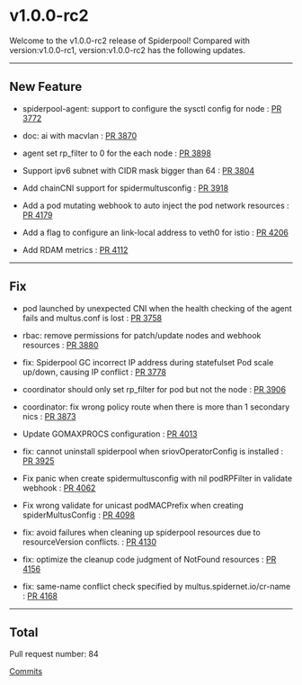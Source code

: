 
# v1.0.0-rc2
Welcome to the v1.0.0-rc2 release of Spiderpool!
Compared with version:v1.0.0-rc1, version:v1.0.0-rc2 has the following updates.

***

## New Feature

* spiderpool-agent: support to configure the sysctl config for node : [PR 3772](https://github.com/spidernet-io/spiderpool/pull/3772)

* doc: ai with macvlan : [PR 3870](https://github.com/spidernet-io/spiderpool/pull/3870)

* agent set rp_filter to 0 for the each node : [PR 3898](https://github.com/spidernet-io/spiderpool/pull/3898)

* Support ipv6 subnet with CIDR mask bigger than 64 : [PR 3804](https://github.com/spidernet-io/spiderpool/pull/3804)

* Add chainCNI support for spidermultusconfig : [PR 3918](https://github.com/spidernet-io/spiderpool/pull/3918)

* Add a pod mutating webhook to auto inject the pod network resources : [PR 4179](https://github.com/spidernet-io/spiderpool/pull/4179)

* Add a flag to configure an link-local address to veth0 for istio : [PR 4206](https://github.com/spidernet-io/spiderpool/pull/4206)

* Add RDAM metrics : [PR 4112](https://github.com/spidernet-io/spiderpool/pull/4112)



***

## Fix

* pod launched by unexpected CNI when the health checking of the agent fails and multus.conf is lost : [PR 3758](https://github.com/spidernet-io/spiderpool/pull/3758)

* rbac: remove permissions for patch/update nodes and webhook resources : [PR 3880](https://github.com/spidernet-io/spiderpool/pull/3880)

* fix: Spiderpool GC incorrect IP address during statefulset Pod scale up/down, causing IP conflict : [PR 3778](https://github.com/spidernet-io/spiderpool/pull/3778)

* coordinator should only set rp_filter for pod but not the node : [PR 3906](https://github.com/spidernet-io/spiderpool/pull/3906)

* coordinator: fix wrong policy route when there is more than 1 secondary nics : [PR 3873](https://github.com/spidernet-io/spiderpool/pull/3873)

* Update GOMAXPROCS configuration : [PR 4013](https://github.com/spidernet-io/spiderpool/pull/4013)

* fix: cannot uninstall spiderpool when sriovOperatorConfig is installed : [PR 3925](https://github.com/spidernet-io/spiderpool/pull/3925)

* Fix panic when create spidermultusconfig with nil podRPFilter in validate webhook : [PR 4062](https://github.com/spidernet-io/spiderpool/pull/4062)

* Fix wrong validate for unicast podMACPrefix when creating spiderMultusConfig : [PR 4098](https://github.com/spidernet-io/spiderpool/pull/4098)

* fix: avoid failures when cleaning up spiderpool resources due to resourceVersion conflicts. : [PR 4130](https://github.com/spidernet-io/spiderpool/pull/4130)

* fix: optimize the cleanup code judgment of NotFound resources : [PR 4156](https://github.com/spidernet-io/spiderpool/pull/4156)

* fix: same-name conflict check specified by multus.spidernet.io/cr-name : [PR 4168](https://github.com/spidernet-io/spiderpool/pull/4168)



***

## Total 

Pull request number: 84

[ Commits ](https://github.com/spidernet-io/spiderpool/compare/v1.0.0-rc1...v1.0.0-rc2)
